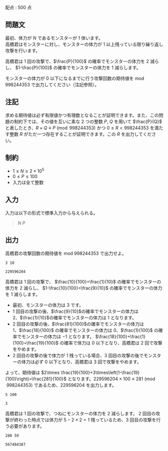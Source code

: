 配点 : $500$ 点

## 問題文

最初、体力が $N$ であるモンスターが $1$ 体います。<br>
高橋君はモンスターに対し、モンスターの体力が $1$ 以上残っている限り繰り返し攻撃を行います。

高橋君は $1$ 回の攻撃で、$\frac{P}{100}$ の確率でモンスターの体力を $2$ 減らし、
$1-\frac{P}{100}$ の確率でモンスターの体力を $1$ 減らします。

モンスターの体力が $0$ 以下になるまでに行う攻撃回数の期待値を $\text{mod } 998244353$ で出力してください（注記参照）。  

## 注記

求める期待値は必ず有限値かつ有理数となることが証明できます。また、この問題の制約下では、その値を互いに素な $2$ つの整数 $P$, $Q$ を用いて $\frac{P}{Q}$ と表したとき、$R \times Q \equiv P\pmod{998244353}$ かつ $0 \leq R \lt 998244353$ を満たす整数 $R$ がただ一つ存在することが証明できます。この $R$ を出力してください。

## 制約

- $1 \leq N \leq 2\times 10^5$
- $0 \leq P \leq 100$
- 入力は全て整数

## 入力

入力は以下の形式で標準入力から与えられる。

> $N$ $P$

## 出力

高橋君の攻撃回数の期待値を $\text{mod } 998244353$ で出力せよ。

```input1
3 10
```

```output1
229596204
```

高橋君は $1$ 回の攻撃で、
$\frac{10}{100}=\frac{1}{10}$ の確率でモンスターの体力を $2$ 減らし、
$1-\frac{10}{100}=\frac{9}{10}$ の確率でモンスターの体力を $1$ 減らします。

- 最初、モンスターの体力は $3$ です。
- $1$ 回目の攻撃の後、$\frac{9}{10}$の確率でモンスターの体力は $2$、$\frac{1}{10}$の確率でモンスターの体力は $1$ となります。
- $2$ 回目の攻撃の後、$\frac{81}{100}$の確率でモンスターの体力は $1$、$\frac{18}{100}$ の確率でモンスターの体力は $0$、$\frac{1}{100}$ の確率でモンスターの体力は $-1$ となります。
$\frac{18}{100}+\frac{1}{100}=\frac{19}{100}$ の確率で体力は $0$ 以下となり、高橋君は $2$ 回で攻撃をやめます。
- $2$ 回目の攻撃の後で体力が $1$ 残っている場合、$3$ 回目の攻撃の後でモンスターの体力は必ず $0$ 以下となり、高橋君は $3$ 回で攻撃をやめます。

よって、期待値は $2\times \frac{19}{100}+3\times\left(1-\frac{19}{100}\right)=\frac{281}{100}$ となります。$229596204 \times 100 \equiv 281\pmod{998244353}$ であるため、$229596204$ を出力します。

```input2
5 100
```

```output2
3
```

高橋君は $1$ 回の攻撃で、つねにモンスターの体力を $2$ 減らします。
$2$ 回目の攻撃が終わった時点では体力が $5-2\times 2=1$ 残っているため、$3$ 回目の攻撃を行う必要があります。

```input3
280 59
```

```output3
567484387
```